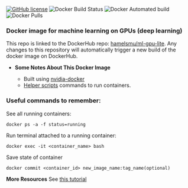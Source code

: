 [![GitHub license](https://img.shields.io/github/license/hamelsmu/docker-gpu.svg)](https://github.com/hamelsmu/ml-gpu-lite/blob/master/LICENSE)
![Docker Build Status](https://img.shields.io/docker/build/hamelsmu/ml-gpu-lite.svg)
![Docker Automated build](https://img.shields.io/docker/automated/hamelsmu/ml-gpu-lite.svg)
![Docker Pulls](https://img.shields.io/docker/pulls/hamelsmu/ml-gpu-lite.svg)


### Docker image for machine learning on GPUs (deep learning)

This repo is linked to the DockerHub repo: [hamelsmu/ml-gpu-lite](https://hub.docker.com/r/hamelsmu/ml-gpu-lite/).  Any changes to this repository will automatically trigger a new build of the docker image on DockerHub.

- **Some Notes About This Docker Image**

  - Built using [nvidia-docker](https://github.com/NVIDIA/nvidia-docker)
  - [Helper scripts](https://github.com/hamelsmu/docker-gpu-v2/tree/master/gpu) commands to run containers.

### Useful commands to remember:

  See all running containers:

  `docker ps -a -f status=running`


  Run terminal attached to a running container:

  `docker exec -it <container_name> bash`

  Save state of container

  `docker commit <container_id> new_image_name:tag_name(optional)`


  **More Resources**
  See [this tutorial](https://towardsdatascience.com/how-docker-can-help-you-become-a-more-effective-data-scientist-7fc048ef91d5)
